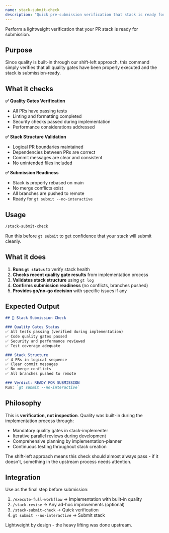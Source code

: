 ```yaml
---
name: stack-submit-check
description: "Quick pre-submission verification that stack is ready for gt submit based on shift-left quality gates"
---
```


Perform a lightweight verification that your PR stack is ready for submission.

## Purpose

Since quality is built-in through our shift-left approach, this command simply verifies that all quality gates have been properly executed and the stack is submission-ready.

## What it checks

**✅ Quality Gates Verification**
- All PRs have passing tests
- Linting and formatting completed
- Security checks passed during implementation
- Performance considerations addressed

**✅ Stack Structure Validation**
- Logical PR boundaries maintained
- Dependencies between PRs are correct
- Commit messages are clear and consistent
- No unintended files included

**✅ Submission Readiness**
- Stack is properly rebased on main
- No merge conflicts exist
- All branches are pushed to remote
- Ready for `gt submit --no-interactive`

## Usage

```bash
/stack-submit-check
```

Run this before `gt submit` to get confidence that your stack will submit cleanly.

## What it does

1. **Runs `gt status`** to verify stack health
2. **Checks recent quality gate results** from implementation process
3. **Validates stack structure** using `gt log`
4. **Confirms submission readiness** (no conflicts, branches pushed)
5. **Provides go/no-go decision** with specific issues if any

## Expected Output

```markdown
## 🚀 Stack Submission Check

### Quality Gates Status
✅ All tests passing (verified during implementation)
✅ Code quality gates passed
✅ Security and performance reviewed
✅ Test coverage adequate

### Stack Structure
✅ 4 PRs in logical sequence
✅ Clear commit messages
✅ No merge conflicts
✅ All branches pushed to remote

### Verdict: READY FOR SUBMISSION
Run: `gt submit --no-interactive`
```

## Philosophy

This is **verification, not inspection**. Quality was built-in during the implementation process through:
- Mandatory quality gates in stack-implementer
- Iterative parallel reviews during development
- Comprehensive planning by implementation-planner
- Continuous testing throughout stack creation

The shift-left approach means this check should almost always pass - if it doesn't, something in the upstream process needs attention.

## Integration

Use as the final step before submission:
1. `/execute-full-workflow` → Implementation with built-in quality
2. `/stack-revise` → Any ad-hoc improvements (optional)  
3. `/stack-submit-check` → Quick verification
4. `gt submit --no-interactive` → Submit stack

Lightweight by design - the heavy lifting was done upstream.